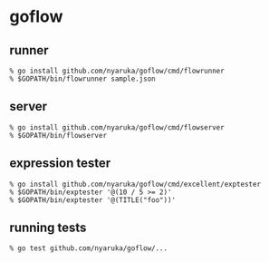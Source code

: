 # goflow

## runner

```
% go install github.com/nyaruka/goflow/cmd/flowrunner
% $GOPATH/bin/flowrunner sample.json
```

## server

```
% go install github.com/nyaruka/goflow/cmd/flowserver
% $GOPATH/bin/flowserver
```

## expression tester

```
% go install github.com/nyaruka/goflow/cmd/excellent/exptester
% $GOPATH/bin/exptester '@(10 / 5 >= 2)'
% $GOPATH/bin/exptester '@(TITLE("foo"))'
```

## running tests

```
% go test github.com/nyaruka/goflow/...
```